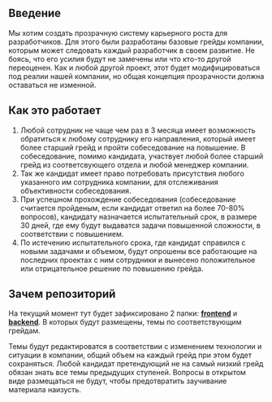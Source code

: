 ## Введение

Мы хотим создать прозрачную систему карьерного роста для разработчиков. Для этого были разработаны базовые грейды компании, которым может следовать каждый разработчик в своем развитие. Не боясь, что его усилия будут не замечены или что кто-то другой переоценен. Как и любой другой проект, этот будет модифицироваться под реалии нашей компании, но общая концепция прозрачности должна оставаться не изменной.

## Как это работает
1. Любой сотрудник не чаще чем раз в 3 месяца имеет возможность обратиться к любому сотруднику его направления, который имеет более старший грейд и пройти собеседование на повышение. В собеседование, помимо кандидата, участвует любой более старший грейд из соответсвующего отдела и любой менеджер компании. 
2. Так же кандидат имеет право потребовать присутствия любого указанного им сотрудника компании, для отслеживания объективности собеседования. 
3. При успешном прохождение собеседования (собеседование считается пройденым, если кандидат ответил на более 70-80% вопросов), кандидату назначается испытательный срок, в размере 30 дней, где ему будут выдаватся задачи повышенной сложности, в соответствии с повышением. 
4. По истечению испытательного срока, где кандидат справился с новыми задачами и объемом, будут опрошены все работающие на последних проектах с ним сотрудники и вынесено положительное или отрицательное решение по повышению грейда.

## Зачем репозиторий
На текущий момент тут будет зафиксировано 2 папки: [**frontend**](./frontend/README.md) и [**backend**](./backend/README.md). В которых будут размещены, темы по соответствующим грейдам. 

Темы будут редактироватся в соответствии с изменением технологии и ситуации в компании, общий объем на каждый грейд при этом будет сохраняться. Любой кандидат претендующий не на самый низкий грейд обязан знать все темы предыдущих ступеней. Вопросы в открытом виде размещаться не будут, чтобы предотвратить заучивание материала наизусть.
